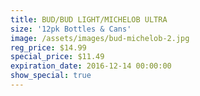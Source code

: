 ```yaml
---
title: BUD/BUD LIGHT/MICHELOB ULTRA
size: '12pk Bottles & Cans'
image: /assets/images/bud-michelob-2.jpg
reg_price: $14.99
special_price: $11.49
expiration_date: 2016-12-14 00:00:00
show_special: true
---
```



